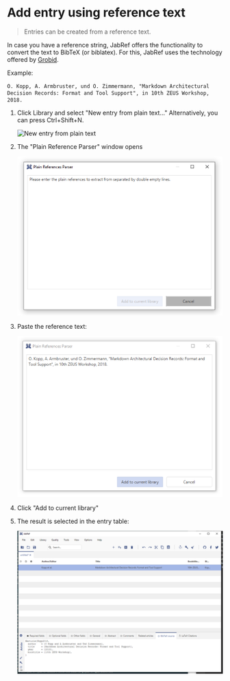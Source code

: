 # Add entry using reference text

> Entries can be created from a reference text.

In case you have a reference string, JabRef offers the functionality to convert the text to BibTeX (or biblatex). For this, JabRef uses the technology offered by [Grobid](https://github.com/kermitt2/grobid).

Example:

```
O. Kopp, A. Armbruster, und O. Zimmermann, "Markdown Architectural Decision Records: Format and Tool Support", in 10th ZEUS Workshop, 2018.
```

1. Click Library and select "New entry from plain text..." Alternatively, you can press Ctrl+Shift+N.

    <img src="../.gitbook/assets/new-entry-from-plain-text-step-1.png" alt="New entry from plain text" data-size="original">
2. The "Plain Reference Parser" window opens

    <img src="../.gitbook/assets/new-entry-from-plain-text-step-2 (1).png" alt="Plain Reference Parser" data-size="original">
3. Paste the reference text:

    <img src="../.gitbook/assets/new-entry-from-plain-text-step-3 (1).png" alt="Paste" data-size="original">
4. Click "Add to current library"
5. The result is selected in the entry table:

    <img src="../.gitbook/assets/new-entry-from-plain-text-step-4 (1).png" alt="Result of Grobid Parsing" data-size="original">
